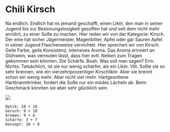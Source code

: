 # Chili Kirsch

Na endlich. Endlich hat es jemand geschafft, einen Likör, den man in seiner Jugend bis zur Besinnungslosigkeit gesoffen hat und seit dem nicht mehr anrührt, zu einer Soße zu machen. Hier reden wir von der Kategorie: Kirsch. Der eine hat sicher Jägermeister, Magenbitter, Apfel oder gar Sauren Apfel in seiner Jugend Flaschenweise vernichtet. Hier sprechen wir von Kirsch. Geile Farbe, geile Konsistenz, intensives Aroma. Das Aroma erinnert an Glühwein, was vermuten lässt, dass hier evtl. Nelken zum Tragen gekommen sein könnten. Die Schärfe. Boah. Was soll man sagen? Erm. Nichts. Tatsächlich, ist sie nur wenig schárfer, als ein Likör. Vllt. Sollte sie so sehr brennen, wie ein vierzehnprozentiger Kirschlikör. Aber sie brennt schon ein wenig mehr. Aber nicht viel mehr. Hartgesottene Hartbrannttrinker, fordert die Soße nur ein müdes Lächeln ab. Beim Geschmack könnten sie aber sehr glücklich sein.

![](https://farm8.staticflickr.com/7898/45691632455_6f9ff2e0a6_b.jpg)

```text
Optik: 10 + 10
Geruch: 9 + 10
Aromen: 9 + 8
Schärfe: 3 + 7
Konzept: 10 + 9
```

